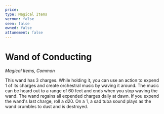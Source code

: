 ```yaml
---
price: 
type: Magical Items
vermun: false
seen: false
owned: false
attunement: false
---
```

# Wand of Conducting

*Magical Items, Common*

This wand has 3 charges. While holding it, you can use an action to expend 1 of its charges and create orchestral music by waving it around. The music can be heard out to a range of 60 feet and ends when you stop waving the wand. The wand regains all expended charges daily at dawn. If you expend the wand's last charge, roll a d20. On a 1, a sad tuba sound plays as the wand crumbles to dust and is destroyed.
